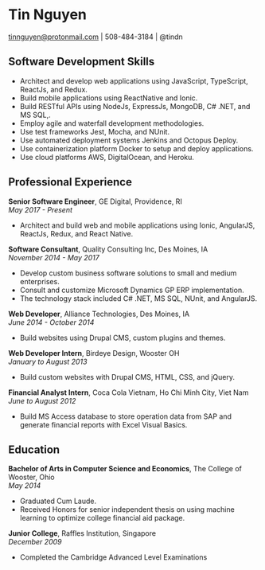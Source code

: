 # Tin Nguyen

tinnguyen@protonmail.com | 508-484-3184 | @tindn

## Software Development Skills

* Architect and develop web applications using JavaScript, TypeScript, ReactJs, and Redux.
* Build mobile applications using ReactNative and Ionic.
* Build RESTful APIs using NodeJs, ExpressJs, MongoDB, C# .NET, and MS SQL,.
* Employ agile and waterfall development methodologies.
* Use test frameworks Jest, Mocha, and NUnit.
* Use automated deployment systems Jenkins and Octopus Deploy.
* Use containerization platform Docker to setup and deploy applications.
* Use cloud platforms AWS, DigitalOcean, and Heroku.

## Professional Experience

**Senior Software Engineer**, GE Digital, Providence, RI  
_May 2017 - Present_

* Architect and build web and mobile applications using Ionic, AngularJS, ReactJs, Redux, and React Native.

**Software Consultant**, Quality Consulting Inc, Des Moines, IA  
_November 2014 - May 2017_

* Develop custom business software solutions to small and medium enterprises.
* Consult and customize Microsoft Dynamics GP ERP implementation.
* The technology stack included C# .NET, MS SQL, NUnit, and AngularJS.

**Web Developer**, Alliance Technologies, Des Moines, IA  
_June 2014 - October 2014_

* Build websites using Drupal CMS, custom plugins and themes.

**Web Developer Intern**, Birdeye Design, Wooster OH  
_January to August 2013_

* Build custom websites with Drupal CMS, HTML, CSS, and jQuery.

**Financial Analyst Intern**, Coca Cola Vietnam, Ho Chi Minh City, Viet Nam  
_June to August 2012_

* Build MS Access database to store operation data from SAP and generate financial reports with Excel Visual Basics.

## Education

**Bachelor of Arts in Computer Science and Economics**, The College of Wooster, Ohio  
_May 2014_

* Graduated Cum Laude.
* Received Honors for senior independent thesis on using machine learning to optimize college financial aid package.

**Junior College**, Raffles Institution, Singapore  
_December 2009_

* Completed the Cambridge Advanced Level Examinations
